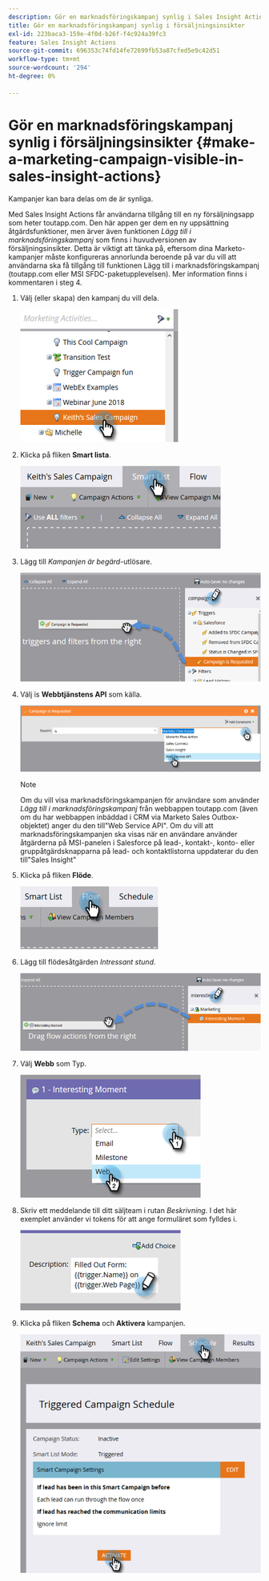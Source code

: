 ```yaml
---
description: Gör en marknadsföringskampanj synlig i Sales Insight Actions - Marketo Docs - Product Documentation
title: Gör en marknadsföringskampanj synlig i försäljningsinsikter
exl-id: 223baca3-159e-4f0d-b26f-f4c924a39fc3
feature: Sales Insight Actions
source-git-commit: 696353c74fd14fe72699fb53a87cfed5e9c42d51
workflow-type: tm+mt
source-wordcount: '294'
ht-degree: 0%

---
```


# Gör en marknadsföringskampanj synlig i försäljningsinsikter {#make-a-marketing-campaign-visible-in-sales-insight-actions}

Kampanjer kan bara delas om de är synliga.

Med Sales Insight Actions får användarna tillgång till en ny försäljningsapp som heter toutapp.com. Den här appen ger dem en ny uppsättning åtgärdsfunktioner, men ärver även funktionen _Lägg till i marknadsföringskampanj_ som finns i huvudversionen av försäljningsinsikter. Detta är viktigt att tänka på, eftersom dina Marketo-kampanjer måste konfigureras annorlunda beroende på var du vill att användarna ska få tillgång till funktionen Lägg till i marknadsföringskampanj (toutapp.com eller MSI SFDC-paketupplevelsen). Mer information finns i kommentaren i steg 4.

1. Välj (eller skapa) den kampanj du vill dela.

   ![](assets/make-a-marketing-campaign-visible-sia-1.png)

1. Klicka på fliken **Smart lista**.

   ![](assets/make-a-marketing-campaign-visible-sia-2.png)

1. Lägg till _Kampanjen är begärd_-utlösare.

   ![](assets/make-a-marketing-campaign-visible-sia-3.png)

1. Välj is **Webbtjänstens API** som källa.

   ![](assets/make-a-marketing-campaign-visible-sia-4.png)

   >[!NOTE]
   >
   >Om du vill visa marknadsföringskampanjen för användare som använder _Lägg till i marknadsföringskampanj_ från webbappen toutapp.com (även om du har webbappen inbäddad i CRM via Marketo Sales Outbox-objektet) anger du den till&quot;Web Service API&quot;. Om du vill att marknadsföringskampanjen ska visas när en användare använder åtgärderna på MSI-panelen i Salesforce på lead-, kontakt-, konto- eller gruppåtgärdsknapparna på lead- och kontaktlistorna uppdaterar du den till&quot;Sales Insight&quot;

1. Klicka på fliken **Flöde**.

   ![](assets/make-a-marketing-campaign-visible-sia-5.png)

1. Lägg till flödesåtgärden _Intressant stund_.

   ![](assets/make-a-marketing-campaign-visible-sia-6.png)

1. Välj **Webb** som Typ.

   ![](assets/make-a-marketing-campaign-visible-sia-7.png)

1. Skriv ett meddelande till ditt säljteam i rutan _Beskrivning_. I det här exemplet använder vi tokens för att ange formuläret som fylldes i.

   ![](assets/make-a-marketing-campaign-visible-sia-8.png)

1. Klicka på fliken **Schema** och **Aktivera** kampanjen.

   ![](assets/make-a-marketing-campaign-visible-sia-9.png)
